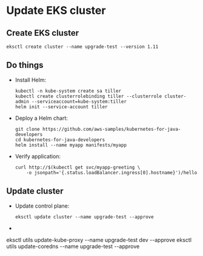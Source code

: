 # Update EKS cluster

## Create EKS cluster

```
eksctl create cluster --name upgrade-test --version 1.11
```

## Do things

- Install Helm:

	```
	kubectl -n kube-system create sa tiller
	kubectl create clusterrolebinding tiller --clusterrole cluster-admin --serviceaccount=kube-system:tiller
	helm init --service-account tiller
	```

- Deploy a Helm chart:

	```
	git clone https://github.com/aws-samples/kubernetes-for-java-developers
	cd kubernetes-for-java-developers
	helm install --name myapp manifests/myapp
	```

- Verify application:

	```
	curl http://$(kubectl get svc/myapp-greeting \
		-o jsonpath='{.status.loadBalancer.ingress[0].hostname}')/hello
	```

## Update cluster

- Update control plane:

	```
	eksctl update cluster --name upgrade-test --approve
	```

- 
eksctl utils update-kube-proxy --name upgrade-test dev --approve
eksctl utils update-coredns --name upgrade-test --approve
```